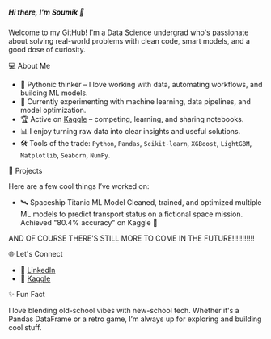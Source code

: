 ##### Hi there, I'm Soumik 👋

Welcome to my GitHub! I'm a Data Science undergrad who's passionate about solving real-world problems with clean code, smart models, and a good dose of curiosity.



💻 About Me

- 🧠 Pythonic thinker – I love working with data, automating workflows, and building ML models.
- 🧪 Currently experimenting with machine learning, data pipelines, and model optimization.
- 🏆 Active on [Kaggle]((https://www.kaggle.com/soumikdey442)) – competing, learning, and sharing notebooks.
- 📊 I enjoy turning raw data into clear insights and useful solutions.
- 🛠 Tools of the trade: `Python`, `Pandas`, `Scikit-learn`, `XGBoost`, `LightGBM`, `Matplotlib`, `Seaborn`, `NumPy`.



🚀 Projects

Here are a few cool things I’ve worked on:

- 🛰 Spaceship Titanic ML Model
  Cleaned, trained, and optimized multiple ML models to predict transport status on a fictional space mission.  
  Achieved "80.4% accuracy" on Kaggle 🚀

AND OF COURSE THERE'S STILL MORE TO COME IN THE FUTURE!!!!!!!!!!!

 🌐 Let's Connect

- 🔗 [LinkedIn](www.linkedin.com/in/soumik-dey-669124335)  
- 📂 [Kaggle](https://www.kaggle.com/soumikdey442) 

 ✨ Fun Fact

I love blending old-school vibes with new-school tech. Whether it's a Pandas DataFrame or a retro game, I’m always up for exploring and building cool stuff.

